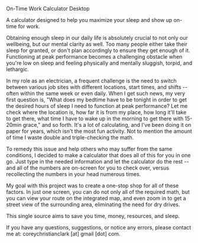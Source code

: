 On-Time Work Calculator Desktop

A calculator designed to help you maximize your sleep and show up on-time for work.

Obtaining enough sleep in our daily life is absolutely crucial to not only our wellbeing, but our mental clarity as well. Too many people either take their sleep for granted, or don't plan accordingly to ensure they get enough of it. Functioning at peak performance becomes a challenging obstacle when you're low on sleep and feeling physically and mentally sluggish, torpid, and lethargic.

In my role as an electrician, a frequent challenge is the need to switch between various job sites with different locations, start times, and shifts -- often within the same week or even daily. When I get such news, my very first question is, "What does my bedtime have to be tonight in order to get the desired hours of sleep I need to function at peak performance? Let me check where the location is, how far it is from my place, how long it'll take to get there, what time I have to wake up in the morning to get there with 15-20min grace," and so forth. It's a lot of calculating, and I've been doing it on paper for years, which isn't the most fun activity. Not to mention the amount of time I waste double and triple-checking the math.

To remedy this issue and help others who may suffer from the same conditions, I decided to make a calculator that does all of this for you in one go. Just type in the needed information and let the calculator do the rest -- and all of the numbers are on-screen for you to check over, versus recollecting the numbers in your head numerous times.

My goal with this project was to create a one-stop shop for all of these factors. In just one screen, you can do not only all of the required math, but you can view your route on the integrated map, and even zoom in to get a street view of the surrounding area, eliminating the need for dry drives.

This single source aims to save you time, money, resources, and sleep.




If you have any questions, suggestions, or notice any errors, please contact me at: coreychristianclark [at] gmail [dot] com.

